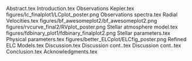 Abstract.tex
Introduction.tex
Observations   Kepler.tex
figures/lc_finalplot1/LCplot_poster.png
Observations   spectra.tex
Radial Velocities.tex
figures/bf_awesomeplot2/bf_awesomeplot2.png
figures/rvcurve_final2/RVplot_poster.png
Stellar atmosphere model.tex
figures/fdbinary_plot1/fdbinary_finalplot2.png
Stellar parameters.tex
Physical parameters.tex
figures/better_ELCplot/ELCfig_poster.png
Refined ELC Models.tex
Discussion.tex
Discussion cont..tex
Discussion cont..tex
Conclusion.tex
Acknowledgments.tex
